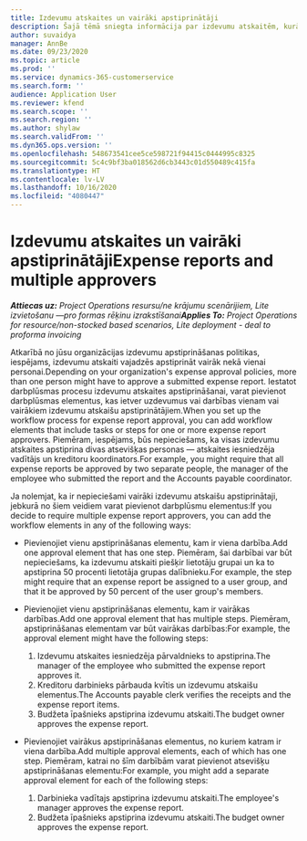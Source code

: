 ```yaml
---
title: Izdevumu atskaites un vairāki apstiprinātāji
description: Šajā tēmā sniegta informācija par izdevumu atskaitēm, kurām ir nepieciešams vairāk nekā vienas personas apstiprinājums.
author: suvaidya
manager: AnnBe
ms.date: 09/23/2020
ms.topic: article
ms.prod: ''
ms.service: dynamics-365-customerservice
ms.search.form: ''
audience: Application User
ms.reviewer: kfend
ms.search.scope: ''
ms.search.region: ''
ms.author: shylaw
ms.search.validFrom: ''
ms.dyn365.ops.version: ''
ms.openlocfilehash: 548673541cee5ce598721f94415c0444995c8325
ms.sourcegitcommit: 5c4c9bf3ba018562d6cb3443c01d550489c415fa
ms.translationtype: HT
ms.contentlocale: lv-LV
ms.lasthandoff: 10/16/2020
ms.locfileid: "4080447"
---
```

# <a name="expense-reports-and-multiple-approvers"></a><span data-ttu-id="c8509-103">Izdevumu atskaites un vairāki apstiprinātāji</span><span class="sxs-lookup"><span data-stu-id="c8509-103">Expense reports and multiple approvers</span></span>

<span data-ttu-id="c8509-104">_**Attiecas uz:** Project Operations resursu/ne krājumu scenārijiem, Lite izvietošanu —pro formas rēķinu izrakstīšanai_</span><span class="sxs-lookup"><span data-stu-id="c8509-104">_**Applies To:** Project Operations for resource/non-stocked based scenarios, Lite deployment - deal to proforma invoicing_</span></span>

<span data-ttu-id="c8509-105">Atkarībā no jūsu organizācijas izdevumu apstiprināšanas politikas, iespējams, izdevumu atskaiti vajadzēs apstiprināt vairāk nekā vienai personai.</span><span class="sxs-lookup"><span data-stu-id="c8509-105">Depending on your organization's expense approval policies, more than one person might have to approve a submitted expense report.</span></span> <span data-ttu-id="c8509-106">Iestatot darbplūsmas procesu izdevumu atskaites apstiprināšanai, varat pievienot darbplūsmas elementus, kas ietver uzdevumus vai darbības vienam vai vairākiem izdevumu atskaišu apstiprinātājiem.</span><span class="sxs-lookup"><span data-stu-id="c8509-106">When you set up the workflow process for expense report approval, you can add workflow elements that include tasks or steps for one or more expense report approvers.</span></span> <span data-ttu-id="c8509-107">Piemēram, iespējams, būs nepieciešams, ka visas izdevumu atskaites apstiprina divas atsevišķas personas — atskaites iesniedzēja vadītājs un kreditoru koordinators.</span><span class="sxs-lookup"><span data-stu-id="c8509-107">For example, you might require that all expense reports be approved by two separate people, the manager of the employee who submitted the report and the Accounts payable coordinator.</span></span>

<span data-ttu-id="c8509-108">Ja nolemjat, ka ir nepieciešami vairāki izdevumu atskaišu apstiprinātaji, jebkurā no šiem veidiem varat pievienot darbplūsmu elementus:</span><span class="sxs-lookup"><span data-stu-id="c8509-108">If you decide to require multiple expense report approvers, you can add the workflow elements in any of the following ways:</span></span>

- <span data-ttu-id="c8509-109">Pievienojiet vienu apstiprināšanas elementu, kam ir viena darbība.</span><span class="sxs-lookup"><span data-stu-id="c8509-109">Add one approval element that has one step.</span></span> <span data-ttu-id="c8509-110">Piemēram, šai darbībai var būt nepieciešams, ka izdevumu atskaiti piešķir lietotāju grupai un ka to apstiprina 50 procenti lietotāja grupas dalībnieku.</span><span class="sxs-lookup"><span data-stu-id="c8509-110">For example, the step might require that an expense report be assigned to a user group, and that it be approved by 50 percent of the user group's members.</span></span>
- <span data-ttu-id="c8509-111">Pievienojiet vienu apstiprināšanas elementu, kam ir vairākas darbības.</span><span class="sxs-lookup"><span data-stu-id="c8509-111">Add one approval element that has multiple steps.</span></span> <span data-ttu-id="c8509-112">Piemēram, apstiprināšanas elementam var būt vairākas darbības:</span><span class="sxs-lookup"><span data-stu-id="c8509-112">For example, the approval element might have the following steps:</span></span>

    1. <span data-ttu-id="c8509-113">Izdevumu atskaites iesniedzēja pārvaldnieks to apstiprina.</span><span class="sxs-lookup"><span data-stu-id="c8509-113">The manager of the employee who submitted the expense report approves it.</span></span>
    2. <span data-ttu-id="c8509-114">Kreditoru darbinieks pārbauda kvītis un izdevumu atskaišu elementus.</span><span class="sxs-lookup"><span data-stu-id="c8509-114">The Accounts payable clerk verifies the receipts and the expense report items.</span></span>
    3. <span data-ttu-id="c8509-115">Budžeta īpašnieks apstiprina izdevumu atskaiti.</span><span class="sxs-lookup"><span data-stu-id="c8509-115">The budget owner approves the expense report.</span></span>

- <span data-ttu-id="c8509-116">Pievienojiet vairākus apstiprināšanas elementus, no kuriem katram ir viena darbība.</span><span class="sxs-lookup"><span data-stu-id="c8509-116">Add multiple approval elements, each of which has one step.</span></span> <span data-ttu-id="c8509-117">Piemēram, katrai no šīm darbībām varat pievienot atsevišķu apstiprināšanas elementu:</span><span class="sxs-lookup"><span data-stu-id="c8509-117">For example, you might add a separate approval element for each of the following steps:</span></span>

    1. <span data-ttu-id="c8509-118">Darbinieka vadītajs apstiprina izdevumu atskaiti.</span><span class="sxs-lookup"><span data-stu-id="c8509-118">The employee's manager approves the expense report.</span></span>
    2. <span data-ttu-id="c8509-119">Budžeta īpašnieks apstiprina izdevumu atskaiti.</span><span class="sxs-lookup"><span data-stu-id="c8509-119">The budget owner approves the expense report.</span></span>
